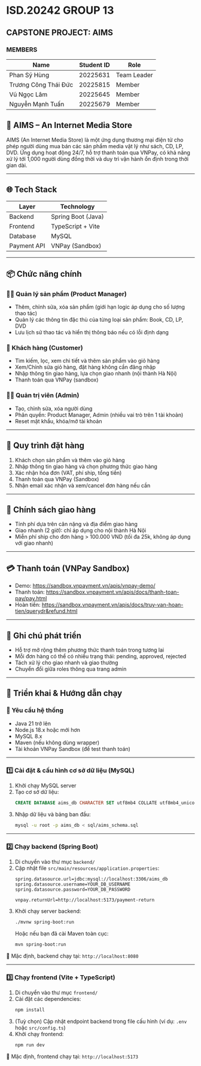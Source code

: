 # ISD.20242 GROUP 13
## CAPSTONE PROJECT: AIMS
### MEMBERS

| Name| Student ID| Role|
| - | - | - |
| Phan Sỹ Hùng | 20225631 | Team Leader|
| Trương Công Thái Đức | 20225815 | Member|
| Vũ Ngọc Lâm | 20225645 | Member|
| Nguyễn Mạnh Tuấn | 20225679 | Member|


## 🎵 AIMS – An Internet Media Store

AIMS (An Internet Media Store) là một ứng dụng thương mại điện tử cho phép người dùng mua bán các sản phẩm media vật lý như sách, CD, LP, DVD. Ứng dụng hoạt động 24/7, hỗ trợ thanh toán qua VNPay, có khả năng xử lý tới 1,000 người dùng đồng thời và duy trì vận hành ổn định trong thời gian dài.

---

## 🌐 Tech Stack

| Layer       | Technology           |
|-------------|----------------------|
| Backend     | Spring Boot (Java)   |
| Frontend    | TypeScript + Vite    |
| Database    | MySQL                |
| Payment API | VNPay (Sandbox)      |

---

## 📦 Chức năng chính

### 👨‍💼 Quản lý sản phẩm (Product Manager)
- Thêm, chỉnh sửa, xóa sản phẩm (giới hạn logic áp dụng cho số lượng thao tác)
- Quản lý các thông tin đặc thù của từng loại sản phẩm: Book, CD, LP, DVD
- Lưu lịch sử thao tác và hiển thị thông báo nếu có lỗi định dạng

### 🛒 Khách hàng (Customer)
- Tìm kiếm, lọc, xem chi tiết và thêm sản phẩm vào giỏ hàng
- Xem/Chỉnh sửa giỏ hàng, đặt hàng không cần đăng nhập
- Nhập thông tin giao hàng, lựa chọn giao nhanh (nội thành Hà Nội)
- Thanh toán qua VNPay (sandbox)

### 👨‍💻 Quản trị viên (Admin)
- Tạo, chỉnh sửa, xóa người dùng
- Phân quyền: Product Manager, Admin (nhiều vai trò trên 1 tài khoản)
- Reset mật khẩu, khóa/mở tài khoản

---

## 🧾 Quy trình đặt hàng

1. Khách chọn sản phẩm và thêm vào giỏ hàng
2. Nhập thông tin giao hàng và chọn phương thức giao hàng
3. Xác nhận hóa đơn (VAT, phí ship, tổng tiền)
4. Thanh toán qua VNPay (Sandbox)
5. Nhận email xác nhận và xem/cancel đơn hàng nếu cần

---

## 🚚 Chính sách giao hàng

- Tính phí dựa trên cân nặng và địa điểm giao hàng
- Giao nhanh (2 giờ): chỉ áp dụng cho nội thành Hà Nội
- Miễn phí ship cho đơn hàng > 100.000 VND (tối đa 25k, không áp dụng với giao nhanh)

---

## 💳 Thanh toán (VNPay Sandbox)

- Demo: https://sandbox.vnpayment.vn/apis/vnpay-demo/
- Thanh toán: https://sandbox.vnpayment.vn/apis/docs/thanh-toan-pay/pay.html
- Hoàn tiền: https://sandbox.vnpayment.vn/apis/docs/truy-van-hoan-tien/querydr&refund.html

---

## 📌 Ghi chú phát triển

- Hỗ trợ mở rộng thêm phương thức thanh toán trong tương lai
- Mỗi đơn hàng có thể có nhiều trạng thái: pending, approved, rejected
- Tách xử lý cho giao nhanh và giao thường
- Chuyển đổi giữa roles thông qua trang admin

---

## 🚀 Triển khai & Hướng dẫn chạy

### 📌 Yêu cầu hệ thống

- Java 21 trở lên
- Node.js 18.x hoặc mới hơn
- MySQL 8.x
- Maven (nếu không dùng wrapper)
- Tài khoản VNPay Sandbox (để test thanh toán)

---

### 1️⃣ Cài đặt & cấu hình cơ sở dữ liệu (MySQL)

1. Khởi chạy MySQL server
2. Tạo cơ sở dữ liệu:
   ```sql
   CREATE DATABASE aims_db CHARACTER SET utf8mb4 COLLATE utf8mb4_unicode_ci;
   ```
3. Nhập dữ liệu và bảng ban đầu:
   ```bash
   mysql -u root -p aims_db < sql/aims_schema.sql
   ```

---

### 2️⃣ Chạy backend (Spring Boot)

1. Di chuyển vào thư mục `backend/`
2. Cập nhật file `src/main/resources/application.properties`:
   ```properties
   spring.datasource.url=jdbc:mysql://localhost:3306/aims_db
   spring.datasource.username=YOUR_DB_USERNAME
   spring.datasource.password=YOUR_DB_PASSWORD

   vnpay.returnUrl=http://localhost:5173/payment-return
   ```
3. Khởi chạy server backend:
   ```bash
   ./mvnw spring-boot:run
   ```
   Hoặc nếu bạn đã cài Maven toàn cục:
   ```bash
   mvn spring-boot:run
   ```

📍 Mặc định, backend chạy tại: `http://localhost:8080`

---

### 3️⃣ Chạy frontend (Vite + TypeScript)

1. Di chuyển vào thư mục `frontend/`
2. Cài đặt các dependencies:
   ```bash
   npm install
   ```
3. (Tuỳ chọn) Cập nhật endpoint backend trong file cấu hình (ví dụ: `.env` hoặc `src/config.ts`)
4. Khởi chạy frontend:
   ```bash
   npm run dev
   ```

📍 Mặc định, frontend chạy tại: `http://localhost:5173`
